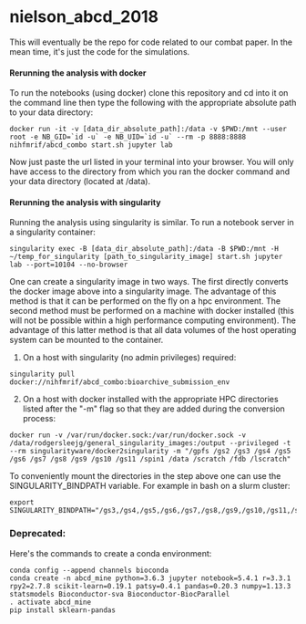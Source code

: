 # nielson_abcd_2018

This will eventually be the repo for code related to our combat paper. In the mean time, it's just the code for the simulations.

#### Rerunning the analysis with docker
To run the notebooks (using docker) clone this repository and cd into it on the command line then type the following with the appropriate absolute path to your data directory:

```
docker run -it -v [data_dir_absolute_path]:/data -v $PWD:/mnt --user root -e NB_GID=`id -u` -e NB_UID=`id -u` --rm -p 8888:8888 nihfmrif/abcd_combo start.sh jupyter lab
```

Now just paste the url listed in your terminal into your browser. You will only have access to the directory from which you ran the docker command and your data directory (located at /data).


#### Rerunning the analysis with singularity

Running the analysis using singularity is similar. To run a notebook server in a singularity container:

```
singularity exec -B [data_dir_absolute_path]:/data -B $PWD:/mnt -H ~/temp_for_singularity [path_to_singularity_image] start.sh jupyter lab --port=10104 --no-browser
```

One can create a singularity image in two ways. The first directly converts the docker image above into a singularity image. The advantage of this method is that it can be performed on the fly on a hpc environment. The second method must be performed on a machine with docker installed (this will not be possible within a high performance computing environment). The advantage of this latter method is that all data volumes of the host operating system can be mounted to the container.

1. On a host with singularity (no admin privileges) required:

```
singularity pull docker://nihfmrif/abcd_combo:bioarchive_submission_env
```

2. On a host with docker installed with the appropriate HPC directories listed after the "-m" flag so that they are added during the conversion process:

```
docker run -v /var/run/docker.sock:/var/run/docker.sock -v /data/rodgersleejg/general_singularity_images:/output --privileged -t --rm singularityware/docker2singularity -m "/gpfs /gs2 /gs3 /gs4 /gs5 /gs6 /gs7 /gs8 /gs9 /gs10 /gs11 /spin1 /data /scratch /fdb /lscratch"
```

To conveniently mount the directories in the step above one can use the SINGULARITY_BINDPATH variable. For example in bash on a slurm cluster:

```
export SINGULARITY_BINDPATH="/gs3,/gs4,/gs5,/gs6,/gs7,/gs8,/gs9,/gs10,/gs11,/spin1,/scratch,/fdb,/lscratch/$SLURM_JOB_ID:/tmp,/data"
```

### Deprecated:
Here's the commands to create a conda environment:

```
conda config --append channels bioconda
conda create -n abcd_mine python=3.6.3 jupyter notebook=5.4.1 r=3.3.1 rpy2=2.7.8 scikit-learn=0.19.1 patsy=0.4.1 pandas=0.20.3 numpy=1.13.3 statsmodels Bioconductor-sva Bioconductor-BiocParallel
. activate abcd_mine
pip install sklearn-pandas
```

